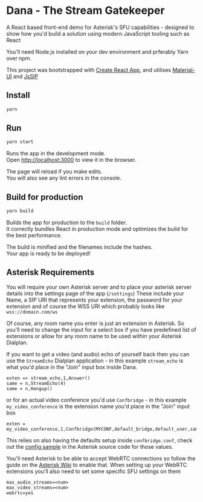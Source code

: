 # Dana - The Stream Gatekeeper

A React based front-end demo for Asterisk's SFU capabilities - designed to show how you'd build a solution using modern JavaScript tooling such as React

You'll need Node.js installed on your dev environment and prferably Yarn over npm.

This project was bootstrapped with [Create React App](https://github.com/facebook/create-react-app), and utilises [Material-UI](https://material-ui.com/) and [JsSIP](https://jssip.net/)

## Install

```bash
yarn
```

## Run

```bash
yarn start
```

Runs the app in the development mode.<br />
Open [http://localhost:3000](http://localhost:3000) to view it in the browser.

The page will reload if you make edits.<br />
You will also see any lint errors in the console.

## Build for production

```bash
yarn build
```

Builds the app for production to the `build` folder.<br />
It correctly bundles React in production mode and optimizes the build for the best performance.

The build is minified and the filenames include the hashes.<br />
Your app is ready to be deployed!

## Asterisk Requirements

You will require your own Asterisk server and to place your asterisk server details into the settings page of the app (`/settings`)
These include your Name, a SIP URI that represents your extension, the password for your extension and of course the WSS URI which probably looks like `wss://domain.com/ws`

Of course, any room name you enter is just an extension in Asterisk. So you'll need to change the input for a select box if you have predefined list of extensions or allow for any room name to be used within your Asterisk Dialplan.


If you want to get a video (and audio) echo of yourself back then you can use the `StreamEcho` Dialplan application - in this example `stream_echo` is what you'd place in the "Join" input box inside Dana.

```
exten => stream_echo,1,Answer()
same = n,StreamEcho(4)
same = n,Hangup()
```

or for an actual video conference you'd use `Confbridge` - in this example `my_video_conference` is the extension name you'd place in the "Join" input box

```
exten = my_video_conference,1,Confbridge(MYCONF,default_bridge,default_user,sample_user_menu)
```

This relies on also having the defaults setup inside `confbridge.conf`, check out the [config sample](https://github.com/asterisk/asterisk/blob/master/configs/samples/confbridge.conf.sample) in the Asterisk source code for those values.

You'll need Asterisk to be able to accept WebRTC connections so follow the guide on the [Asterisk Wiki](https://wiki.asterisk.org/wiki/display/AST/Configuring+Asterisk+for+WebRTC+Clients) to enable that. When setting up your WebRTC extensions you'll also need to set some specific SFU settings on them

```
max_audio_streams=<num>
max_video_streams=<num>
webrtc=yes
```
